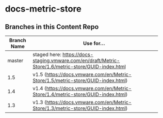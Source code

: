 # docs-metric-store

## Branches in this Content Repo

| Branch Name| Use for… |
|------------| ---------|
| master     | staged here: https://docs-staging.vmware.com/en/draft/Metric-Store/1.6/metric-store/GUID-index.html |
| 1.5        | v1.5 (https://docs.vmware.com/en/Metric-Store/1.5/metric-store/GUID-index.html) |
| 1.4        | v1.4 (https://docs.vmware.com/en/Metric-Store/1.4/metric-store/GUID-index.html) |
| 1.3        | v1.3 (https://docs.vmware.com/en/Metric-Store/1.3/metric-store/GUID-index.html) |
